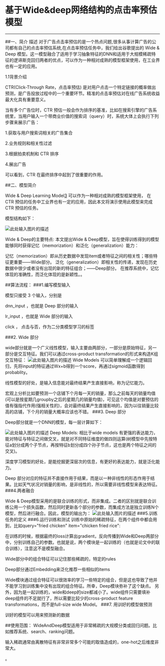 ﻿# 基于Wide&deep网络结构的点击率预估模型


---
##一、简介
描述 
对于广告点击率预估的是一个热点问题,很多从事计算广告的公司都有自己的点击率预估系统,在点击率预估任务中，我们给出谷歌提出的 Wide & Deep 模型。这一模型融合了适用于学习抽象特征的DNN和适用于大规模稀疏特征的逻谛斯克回归两者的优点，可以作为一种相对成熟的模型框架使用，在工业界也有一定的应用。

1.1背景介绍

CTR(Click-Through Rate，点击率预估) 是对用户点击一个特定链接的概率做出预测，是广告投放过程中的一个重要环节。精准的点击率预估对在线广告系统收益最大化具有重要意义。

当有多个广告位时，CTR 预估一般会作为排序的基准，比如在搜索引擎的广告系统里，当用户输入一个带商业价值的搜索词（query）时，系统大体上会执行下列步骤来展示广告：

1.获取与用户搜索词相关的广告集合

2.业务规则和相关性过滤

3.根据拍卖机制和 CTR 排序

4.展出广告

可以看到，CTR 在最终排序中起到了很重要的作用。



##二、模型简介

Wide & Deep Learning Model[3] 可以作为一种相对成熟的模型框架使用， 在 CTR 预估的任务中工业界也有一定的应用，因此本文将演示使用此模型来完成 CTR 预估的任务。

模型结构如下：

![此处输入图片的描述][1]


Wide & Deep的主要特点:
本文提出Wide & Deep模型，旨在使得训练得到的模型能够同时获得记忆（memorization）和泛化（generalization）能力：

记忆（memorization）即从历史数据中发现item或者特征之间的相关性；哪些特征更重要——Wide部分。
泛化（generalization）即相关性的传递，发现在历史数据中很少或者没有出现的新的特征组合；——Deep部分。
在推荐系统中，记忆体现的准确性，而泛化体现的是新颖性。。

##算法流程：
###1.编写模型输入

模型只接受 3 个输入，分别是

dnn_input ，也就是 Deep 部分的输入

lr_input ，也就是 Wide 部分的输入

click ， 点击与否，作为二分类模型学习的标签

###2. Wide 部分

wide部分就是一个广义线性模型，输入主要由两部分，一部分是原始特征，另一部分是交互特征。我们可以通过cross-product transformation的形式来构造K组交互特征：
![此处输入图片的描述][2]
Wide Models 可以简单理解成一个逻辑回归，先将input的特征通过Wx+b得到一个score，再通过sigmoid函数得到probablity。

线性模型的好处，是输入信息能对最终结果产生直接影响，称为记忆能力。

宏观上分析比如要预测一个店铺下个月每一天的销量，那么之前每天的销量均值(可以是按星期几groupby之后的星期几的销量均值)，可见这个均值是对要预估的值有强指代作用(强相关性的)，会对最终结果产生直接影响的，因为以往销量比较高的店铺，下个月的销量大概率应该也不错。
###3. Deep 部分

Deep部分就是一个DNN的模型，每一层计算如下：

![此处输入图片的描述][3]
Deep Models: 相比于wide models 有更强的表达能力，能对特征与特征之间做交叉，就是对不同特征维度的做四则运算(树模型中先按特征a划分成两个子节点，再按特征b划分成四个孙子节点，这也是两个特征之间的交叉)。

深度学习模型的好处，是能挖掘更深层次的信息，有更好的表达能力，就是泛化能力。

Deep 部分对应的特征并不直接作用于结果，而是以一种非线性的形态作用于结果。比如天气状况对销量的影响，是非线性的，所以需要非线性模型来表达特征。
###4.两者融合

Wide & Deep模型采用的是联合训练的形式，而非集成。二者的区别就是联合训练公用一个损失函数，然后同时更新各个部分的参数，而集成方法是独立训练N个模型，然后进行融合。因此，模型的输出为：
![此处输入图片的描述][4]
###5.训练任务的定义
###6.运行训练和测试
训练中原始的稀疏特征，在两个组件中都会用到，比如query="fried chicken" item="chicken fried rice":

在训练的时候，根据最终的loss计算出gradient，反向传播到Wide和Deep两部分中，分别训练自己的参数。也就是说，两个模块是一起训练的（也就是论文中的联合训练），注意这不是模型融合。

Wide部分中的组合特征可以记住那些稀疏的，特定的rules

Deep部分通过Embedding来泛化推荐一些相似的items

Wide模块通过组合特征可以很效率的学习一些特定的组合，但是这也导致了他并不能学习到训练集中没有出现的组合特征。所幸，Deep模块弥补了这个缺点。
另外，因为是一起训练的，wide和deep的size都减小了。wide组件只需要填补deep组件的不足就行了，所以需要比较少的cross-product feature transformations，而不是full-size wide Model。
###7. 用训好的模型做预测

训好的模型可以用来预测新的数据

##使用范围：
WideAndDeep模型适用于非常稀疏的大规模分类或回归问题。比如推荐系统、search、ranking问题。

输入稀疏通常由离散特征有非常非常多个可能的取值造成的，one-hot之后维度非常大。

。

  [1]: https://imgconvert.csdnimg.cn/aHR0cHM6Ly9naXRlZS5jb20vZnVoYWlsaW4vT2JqZWN0LVN0b3JhZ2UtU2VydmljZS9yYXcvbWFzdGVyL3dpZGVfYW5kX2RlZXAud2VicA?x-oss-process=image/format,png
  [2]: https://img-blog.csdnimg.cn/20200113141913168.png
  [3]: https://img-blog.csdnimg.cn/20200113141939637.png
  [4]: https://img-blog.csdnimg.cn/2020011314244866.png